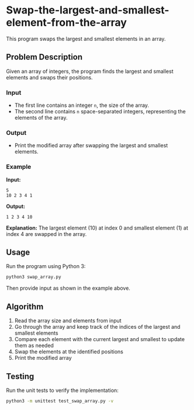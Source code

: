 # Swap-the-largest-and-smallest-element-from-the-array

This program swaps the largest and smallest elements in an array.

## Problem Description

Given an array of integers, the program finds the largest and smallest elements and swaps their positions.

### Input
- The first line contains an integer `n`, the size of the array.
- The second line contains `n` space-separated integers, representing the elements of the array.

### Output
- Print the modified array after swapping the largest and smallest elements.

### Example

**Input:**
```
5
10 2 3 4 1
```

**Output:**
```
1 2 3 4 10
```

**Explanation:**
The largest element (10) at index 0 and smallest element (1) at index 4 are swapped in the array.

## Usage

Run the program using Python 3:

```bash
python3 swap_array.py
```

Then provide input as shown in the example above.

## Algorithm

1. Read the array size and elements from input
2. Go through the array and keep track of the indices of the largest and smallest elements
3. Compare each element with the current largest and smallest to update them as needed
4. Swap the elements at the identified positions
5. Print the modified array

## Testing

Run the unit tests to verify the implementation:

```bash
python3 -m unittest test_swap_array.py -v
```
